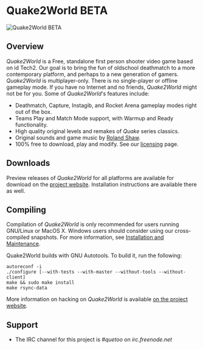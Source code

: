 # Quake2World BETA
![Quake2World BETA](http://farm8.staticflickr.com/7052/6840396962_e01802d3f9_c.jpg)

## Overview

_Quake2World_ is a Free, standalone first person shooter video game based on id Tech2. Our goal is to bring the fun of oldschool deathmatch to a more contemporary platform, and perhaps to a new generation of gamers. _Quake2World_ is multiplayer-only. There is no single-player or offline gameplay mode. If you have no Internet and no friends, _Quake2World_ might not be for you. Some of _Quake2World_'s features include:

 * Deathmatch, Capture, Instagib, and Rocket Arena gameplay modes right out of the box.
 * Teams Play and Match Mode support, with Warmup and Ready functionality.
 * High quality original levels and remakes of _Quake_ series classics.
 * Original sounds and game music by <a href="http://rolandshaw.wordpress.com/">Roland Shaw</a>.
 * 100% free to download, play and modify. See our <a href="http://quake2world.net/books/documentation/licensing">licensing</a> page.

## Downloads

Preview releases of _Quake2World_ for all platforms are available for download on the [project website](http://quake2world.net/pages/downloads). Installation instructions are available there as well.

## Compiling

Compilation of _Quake2World_ is only recommended for users running GNU/Linux or MacOS X. Windows users should consider using our cross-compiled snapshots. For more information, see [Installation and Maintenance](http://quake2world.net/books/documentation/installation-and-maintenance).

Quake2World builds with GNU Autotools. To build it, run the following:

    autoreconf -i
    ./configure [--with-tests --with-master --without-tools --without-client]
    make && sudo make install
    make rsync-data

More information on hacking on _Quake2World_ is available [on the project website](http://quake2world.net/books/documentation/developing-and-modding).

## Support
 * The IRC channel for this project is *#quetoo* on *irc.freenode.net*
